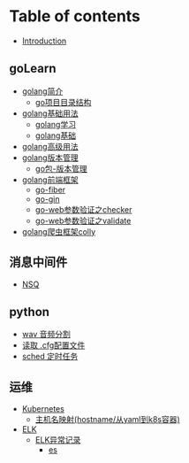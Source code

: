 # Table of contents

* [Introduction](README.md)

## goLearn

* [golang简介]()
  * [go项目目录结构](./goLearn/golang-project-dir.md)
* [golang基础用法]()
  * [golang学习]() 
  * [golang基础](./goLearn/golang.md)
* [golang高级用法]()
* [golang版本管理]()
  * [go包-版本管理](./goLearn/golang-pkg-manage-dep.md)
* [golang前端框架]()
  * [go-fiber](./goLearn/golang-web-fiber.md)
  * [go-gin](./goLearn/golang-web-gin.cn.md)
  * [go-web参数验证之checker](./goLearn/golang-checker.md)
  * [go-web参数验证之validate](./goLearn/golang-validate.md)
* [golang爬虫框架colly](./goLearn/golang-spider-colly.md)

## 消息中间件

* [NSQ](./messageQueue/nsq.md)

## python
* [wav 音频分割](./python/audio-wav-slice-by-pydub.md)
* [读取 .cfg配置文件](./python/read-cfg-file-by-configparser.md)
* [sched 定时任务](./python/sched-timed-task.md)


## 运维
* [Kubernetes](./OperationMaintenance/kubernetes.md)
  * [主机名映射(hostname/从yaml到k8s容器)](./OperationMaintenance/yamlMapHostname.md)
* [ELK]()
  * [ELK异常记录]()
    * [es](./OperationMaintenance/ELK/es.md) 
